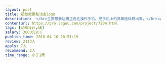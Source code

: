 ```yaml
---                
layout: post       
title: 视频效果和动态logo           
description: '</br>主要想表达男主角在操作手机，把手机上的界面给体现出来，</br></br>还有一个就是一个形象logo设计成动效</br></br>都有差不多的参照物</br>'     
contenturl: https://pro.lagou.com/project/7204.html      
tags: [动画设计,AE]            
salary: 3000元以下          
publish_time: 2018-04-10 20:51:19         
review: 2113人                   
apply: 7人                   
recommend: 2人                   
time_range: 小于1周              
---                 
```

